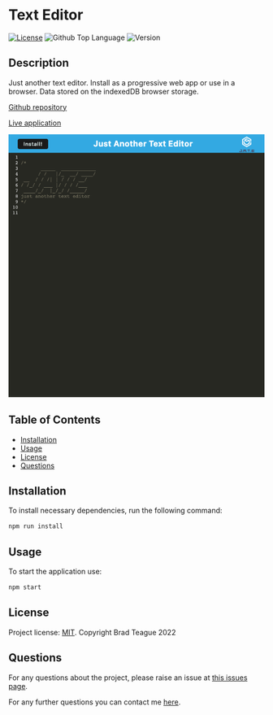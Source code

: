 # Text Editor

[![License](https://img.shields.io/badge/License-MIT-blue)](https://opensource.org/licenses/MIT)
![Github Top Language](https://img.shields.io/github/languages/top/bradbrad88/text-editor)
![Version](https://img.shields.io/badge/Version-1.0.0-blue)

## Description

Just another text editor. Install as a progressive web app or use in a browser. Data stored on the indexedDB browser storage.

[Github repository](https://github.com/bradbrad88/text-editor)

[Live application](https://brad-teague-text-editor.herokuapp.com/)

![screenshot](./assets/screenshot.png)

## Table of Contents

- [Installation](#installation)
- [Usage](#usage)
- [License](#license)
- [Questions](#questions)

## Installation

To install necessary dependencies, run the following command:

```bash
npm run install
```

## Usage

To start the application use:

```bash
npm start
```

## License

Project license: [MIT](https://opensource.org/licenses/MIT). Copyright Brad Teague 2022

## Questions

For any questions about the project, please raise an issue at [this issues page](https://github.com/bradbrad88/text-editor/issues).

For any further questions you can contact me [here](b_rad88@live.com).
